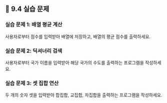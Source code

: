 ## **📌 9.4 실습 문제**

### **실습 문제 1: 배열 평균 계산**

사용자로부터 점수를 입력받아 배열에 저장하고, 배열의 평균 점수를 출력하세요.


### **실습 문제 2: 딕셔너리 검색**

사용자로부터 국가 이름을 입력받아 해당 국가의 수도를 출력하는 프로그램을 작성하세요.


### **실습 문제 3: 셋 집합 연산**

두 개의 숫자 셋을 입력받아 합집합, 교집합, 차집합을 출력하는 프로그램을 작성하세요.
